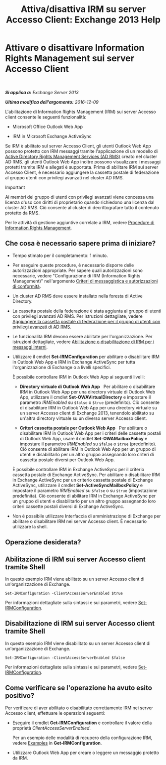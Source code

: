 ﻿---
title: 'Attiva/disattiva IRM su server Accesso Client: Exchange 2013 Help'
TOCTitle: Attivare o disattivare Information Rights Management sui server Accesso Client
ms:assetid: c7ce069b-a572-4755-90a3-7105472e4c83
ms:mtpsurl: https://technet.microsoft.com/it-it/library/Dd876938(v=EXCHG.150)
ms:contentKeyID: 50481659
ms.date: 05/22/2018
mtps_version: v=EXCHG.150
ms.translationtype: MT
---

# Attivare o disattivare Information Rights Management sui server Accesso Client

 

_**Si applica a:** Exchange Server 2013_

_**Ultima modifica dell'argomento:** 2016-12-09_

L'abilitazione di Information Rights Management (IRM) sui server Accesso client consente le seguenti funzionalità:

  - Microsoft Office Outlook Web App

  - IRM in Microsoft Exchange ActiveSync

Se IRM è abilitato sul server Accesso Client, gli utenti Outlook Web App possono protetto con IRM messaggi tramite l'applicazione di un modello di [Active Directory Rights Management Services (AD RMS)](https://technet.microsoft.com/en-us/library/hh831364.aspx) creato nel cluster AD RMS. gli utenti Outlook Web App inoltre possono visualizzare i messaggi protetti tramite IRM e allegati è supportata. Prima di abilitare IRM sui server Accesso Client, è necessario aggiungere la cassetta postale di federazione al gruppo utenti con privilegi avanzati nel cluster AD RMS.


> [!IMPORTANT]
> Ai membri del gruppo di utenti con privilegi avanzati viene concessa una licenza d'uso con diritti di proprietario quando richiedono una licenza dal cluster AD&nbsp;RMS. Ciò consente al cluster di decrittografare tutto il contenuto protetto da RMS.



Per le attività di gestione aggiuntive correlate a IRM, vedere [Procedure di Information Rights Management](information-rights-management-procedures-exchange-2013-help.md).

## Che cosa è necessario sapere prima di iniziare?

  - Tempo stimato per il completamento: 1 minuto.

  - Per eseguire queste procedure, è necessario disporre delle autorizzazioni appropriate. Per sapere quali autorizzazioni sono necessarie, vedere "Configurazione di IRM (Information Rights Management)" nell'argomento [Criteri di messaggistica e autorizzazioni di conformità](messaging-policy-and-compliance-permissions-exchange-2013-help.md).

  - Un cluster AD RMS deve essere installato nella foresta di Active Directory.

  - La cassetta postale della federazione è stata aggiunta al gruppo di utenti con privilegi avanzati AD RMS. Per istruzioni dettagliate, vedere [Aggiungere la cassetta postale di federazione per il gruppo di utenti con privilegi avanzati di AD RMS](add-the-federation-mailbox-to-the-ad-rms-super-users-group-exchange-2013-help.md).

  - Le funzionalità IRM devono essere abilitate per l'organizzazione. Per istruzioni dettagliate, vedere [Abilitazione o disabilitazione di IRM per i messaggi interni](enable-or-disable-irm-for-internal-messages-exchange-2013-help.md).

  - Utilizzare il cmdlet **Set-IRMConfiguration** per abilitare o disabilitare IRM in Outlook Web App e IRM in Exchange ActiveSync per tutta l'organizzazione di Exchange o a livelli specifici.
    
    È possibile controllare IRM in Outlook Web App ai seguenti livelli:
    
      - **Directory virtuale di Outlook Web App**   Per abilitare o disabilitare IRM in Outlook Web App per una directory virtuale di Outlook Web App, utilizzare il cmdlet **Set-OWAVirtualDirectory** e impostare il parametro *IRMEnabled* su `$false` o `$true` (predefinito). Ciò consente di disabilitare IRM in Outlook Web App per una directory virtuale su un server Accesso client di Exchange 2013, tenendolo abilitato su un'altra directory virtuale su un diverso server Accesso client.
    
      - **Criteri cassetta postale per Outlook Web App**   Per abilitare o disabilitare IRM in Outlook Web App per i criteri delle cassette postali di Outlook Web App, usare il cmdlet **Set-OWAMailboxPolicy** e impostare il parametro *IRMEnabled* su `$false` o `$true` (predefinito). Ciò consente di abilitare IRM in Outlook Web App per un gruppo di utenti e disabilitarlo per un altro gruppo assegnando loro criteri di cassetta postale diversi per Outlook Web App.
    
    È possibile controllare IRM in Exchange ActiveSync per il criterio cassetta postale di Exchange ActiveSync. Per abilitare o disabilitare IRM in Exchange ActiveSync per un criterio cassetta postale di Exchange ActiveSync, utilizzare il cmdlet **Set-ActiveSyncMailboxPolicy** e impostare il parametro *IRMEnabled* su `$false` o su `$true` (impostazione predefinita). Ciò consente di abilitare IRM in Exchange ActiveSync per un gruppo di utenti e disabilitarlo per un altro gruppo assegnando loro criteri cassette postali diversi di Exchange ActiveSync.

  - Non è possibile utilizzare Interfaccia di amministrazione di Exchange per abilitare o disabilitare IRM nei server Accesso client. È necessario utilizzare la shell.

## Operazione desiderata?

## Abilitazione di IRM sui server Accesso client tramite Shell

In questo esempio IRM viene abilitato su un server Accesso client di un'organizzazione di Exchange.

    Set-IRMConfiguration -ClientAccessServerEnabled $true

Per informazioni dettagliate sulla sintassi e sui parametri, vedere [Set-IRMConfiguration](https://technet.microsoft.com/it-it/library/dd979792\(v=exchg.150\)).

## Disabilitazione di IRM sui server Accesso client tramite Shell

In questo esempio IRM viene disabilitato su un server Accesso client di un'organizzazione di Exchange.

    Set-IRMConfiguration -ClientAccessServerEnabled $false

Per informazioni dettagliate sulla sintassi e sui parametri, vedere [Set-IRMConfiguration](https://technet.microsoft.com/it-it/library/dd979792\(v=exchg.150\)).

## Come verificare se l'operazione ha avuto esito positivo?

Per verificare di aver abilitato o disabilitato correttamente IRM nei server Accesso client, effettuare le operazioni seguenti:

  - Eseguire il cmdlet **Get-IRMConfiguration** e controllare il valore della proprietà *ClientAccessServerEnabled*.
    
    Per un esempio delle modalità di recupero della configurazione IRM, vedere [Examples](https://technet.microsoft.com/it-it/e1821219-fe18-4642-a9c2-58eb0aadd61a\(exchg.150\)#examples) in **Get-IRMConfiguration**.

  - Utilizzare Outlook Web App per creare o leggere un messaggio protetto da IRM.

